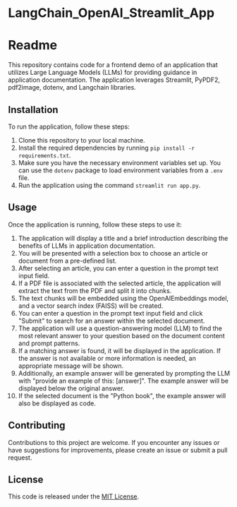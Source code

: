 # LangChain_OpenAI_Streamlit_App

# Readme

This repository contains code for a frontend demo of an application that utilizes Large Language Models (LLMs) for providing guidance in application documentation. The application leverages Streamlit, PyPDF2, pdf2image, dotenv, and Langchain libraries.

## Installation

To run the application, follow these steps:

1. Clone this repository to your local machine.
2. Install the required dependencies by running `pip install -r requirements.txt`.
3. Make sure you have the necessary environment variables set up. You can use the `dotenv` package to load environment variables from a `.env` file.
4. Run the application using the command `streamlit run app.py`.

## Usage

Once the application is running, follow these steps to use it:

1. The application will display a title and a brief introduction describing the benefits of LLMs in application documentation.
2. You will be presented with a selection box to choose an article or document from a pre-defined list.
3. After selecting an article, you can enter a question in the prompt text input field.
4. If a PDF file is associated with the selected article, the application will extract the text from the PDF and split it into chunks.
5. The text chunks will be embedded using the OpenAIEmbeddings model, and a vector search index (FAISS) will be created.
6. You can enter a question in the prompt text input field and click "Submit" to search for an answer within the selected document.
7. The application will use a question-answering model (LLM) to find the most relevant answer to your question based on the document content and prompt patterns.
8. If a matching answer is found, it will be displayed in the application. If the answer is not available or more information is needed, an appropriate message will be shown.
9. Additionally, an example answer will be generated by prompting the LLM with "provide an example of this: [answer]". The example answer will be displayed below the original answer.
10. If the selected document is the "Python book", the example answer will also be displayed as code.

## Contributing

Contributions to this project are welcome. If you encounter any issues or have suggestions for improvements, please create an issue or submit a pull request.

## License

This code is released under the [MIT License](LICENSE).
